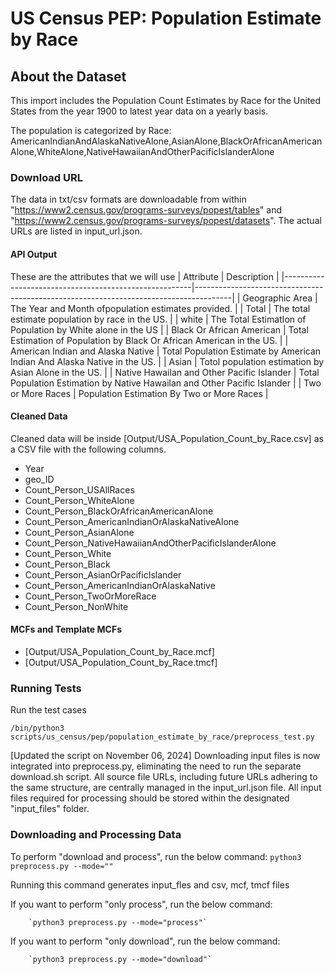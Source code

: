 # US Census PEP: Population Estimate by Race

## About the Dataset
This import includes the Population Count Estimates by Race for the United States from the year 1900 to latest year data on a yearly basis.

The population is categorized by Race:
AmericanIndianAndAlaskaNativeAlone,AsianAlone,BlackOrAfricanAmericanAlone,WhiteAlone,NativeHawaiianAndOtherPacificIslanderAlone
 

### Download URL
The data in txt/csv formats are downloadable from within "https://www2.census.gov/programs-surveys/popest/tables" and "https://www2.census.gov/programs-surveys/popest/datasets". The actual URLs are listed in input_url.json.

#### API Output
These are the attributes that we will use
| Attribute      					| Description                                                 				|
|-------------------------------------------------------|---------------------------------------------------------------------------------------|
| Geographic Area  					| The Year and Month ofpopulation estimates provided. 					|
| Total  				          	| The total estimate  population by race in the US. 					|
| white                                       		| The Total EstimatIon of Population by White alone  in the US				|
| Black Or African American    				| Total Estimation of Population by Black Or African American  in the US. 		|
| American Indian and Alaska Native  		   	| Total Population Estimate by American Indian And Alaska Native in the US.  		|
| Asian                         			| Totol population estimation by Asian Alone in the US. 		        	|
| Native Hawailan and Other Pacific Islander    	| Total Population Estimation by Native Hawailan and Other Pacific Islander		|
| Two or More Races                             	| Population Estimation By Two or More Races						|
#### Cleaned Data
Cleaned data will be inside [Output/USA_Population_Count_by_Race.csv] as a CSV file with the following columns.

- Year
- geo_ID
- Count_Person_USAllRaces
- Count_Person_WhiteAlone
- Count_Person_BlackOrAfricanAmericanAlone
- Count_Person_AmericanIndianOrAlaskaNativeAlone
- Count_Person_AsianAlone
- Count_Person_NativeHawaiianAndOtherPacificIslanderAlone
- Count_Person_White
- Count_Person_Black
- Count_Person_AsianOrPacificIslander
- Count_Person_AmericanIndianOrAlaskaNative
- Count_Person_TwoOrMoreRace
- Count_Person_NonWhite

#### MCFs and Template MCFs
- [Output/USA_Population_Count_by_Race.mcf]
- [Output/USA_Population_Count_by_Race.tmcf]

### Running Tests

Run the test cases

```/bin/python3 scripts/us_census/pep/population_estimate_by_race/preprocess_test.py```

[Updated the script on November 06, 2024]
Downloading input files is now integrated into preprocess.py, eliminating the need to run the separate download.sh script. 
All source file URLs, including future URLs adhering to the same structure, are centrally managed in the input_url.json file.
All input files required for processing should be stored within the designated "input_files" folder.


### Downloading and Processing Data

To perform "download and process", run the below command:
`python3 preprocess.py --mode=""`

Running this command generates input_fles and csv, mcf, tmcf files


   If you want to perform "only process", run the below command:

        `python3 preprocess.py --mode="process"`
        
   If you want to perform "only download", run the below command:

        `python3 preprocess.py --mode="download"`







